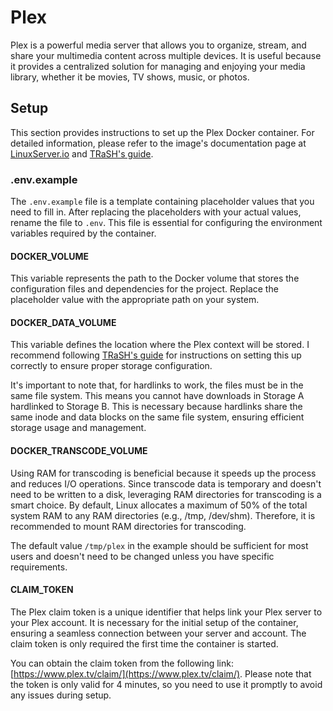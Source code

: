 # Plex

Plex is a powerful media server that allows you to organize, stream, and share your multimedia content across multiple devices. It is useful because it provides a centralized solution for managing and enjoying your media library, whether it be movies, TV shows, music, or photos.

## Setup

This section provides instructions to set up the Plex Docker container. For detailed information, please refer to the image's documentation page at [LinuxServer.io](https://docs.linuxserver.io/images/docker-plex) and [TRaSH's guide](https://trash-guides.info/Plex/).

### .env.example

The `.env.example` file is a template containing placeholder values that you need to fill in. After replacing the placeholders with your actual values, rename the file to `.env`. This file is essential for configuring the environment variables required by the container.

#### DOCKER_VOLUME

This variable represents the path to the Docker volume that stores the configuration files and dependencies for the project. Replace the placeholder value with the appropriate path on your system.

#### DOCKER_DATA_VOLUME

This variable defines the location where the Plex context will be stored. I recommend following [TRaSH's guide](https://trash-guides.info/Hardlinks/How-to-setup-for/Docker/) for instructions on setting this up correctly to ensure proper storage configuration.

It's important to note that, for hardlinks to work, the files must be in the same file system. This means you cannot have downloads in Storage A hardlinked to Storage B. This is necessary because hardlinks share the same inode and data blocks on the same file system, ensuring efficient storage usage and management.

#### DOCKER_TRANSCODE_VOLUME

Using RAM for transcoding is beneficial because it speeds up the process and reduces I/O operations. Since transcode data is temporary and doesn't need to be written to a disk, leveraging RAM directories for transcoding is a smart choice. By default, Linux allocates a maximum of 50% of the total system RAM to any RAM directories (e.g., /tmp, /dev/shm). Therefore, it is recommended to mount RAM directories for transcoding.

The default value `/tmp/plex` in the example should be sufficient for most users and doesn't need to be changed unless you have specific requirements.

#### CLAIM_TOKEN

The Plex claim token is a unique identifier that helps link your Plex server to your Plex account. It is necessary for the initial setup of the container, ensuring a seamless connection between your server and account. The claim token is only required the first time the container is started.

You can obtain the claim token from the following link: [https://www.plex.tv/claim/](https://www.plex.tv/claim/). Please note that the token is only valid for 4 minutes, so you need to use it promptly to avoid any issues during setup.
